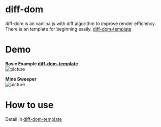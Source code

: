 # diff-dom
  diff-dom is an vanlina js with diff algorithm to improve render efficiency.  
There is an template for beginning easily. [diff-dom-template](https://github.com/chejianchao/diff-dom-template/edit/master/README.md)

# Demo
  **Basic Example [diff-dom-template](https://github.com/chejianchao/diff-dom-template/edit/master/README.md)**  
  ![picture](https://media.giphy.com/media/mRnFokMDKnQocunGkD/giphy.gif)  
  
  **Mine Sweeper**  
  ![picture](https://media.giphy.com/media/39onL30N9A5TJVhIMh/giphy.gif)
  
# How to use
  Detail in [diff-dom-template](https://github.com/chejianchao/diff-dom-template/edit/master/README.md)
